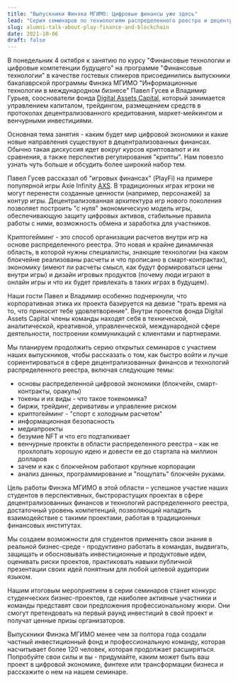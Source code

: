 ```yaml
---
title: "Выпускники Финэка МГИМО: Цифровые финансы уже здесь"
lead: "Cерия семинаров по технологиям распределенного реестра и децентрализованным финансам"
slug: alumni-talk-about-play-finance-and-blockchain
date: 2021-10-06
draft: false
---
```

 
В понедельник 4 октября к занятию по курсу "Финансовые технологии и цифровые компетенции будущего" на программе "Финансовые технологии" в качестве гостевых спикеров присоединились выпускники бакалаврской программы Финэка МГИМО "Информационные технологии в международном бизнесе" Павел Гусев и Владимир Гурьев, сооснователи фонда [Digital Assets Capital](https://t.me/da_capital), который занимается управлением капиталом, трейдингом, размещением средств в протоколах децентрализованного кредитования, маркет-мейкингом и венчурными инвестициями.
 
Основная тема занятия - каким будет мир цифровой экономики и какие новые направления существуют в децентрализованных финансах. Обычно такая дискуссия идет вокруг курсов криптовалют и их сравнения, а также перспектив регулирования "крипты". Нам повезло узнать чуть больше и обсудить более широкий набор тем.
 
Павел Гусев рассказал об "игровых финансах" (PlayFi) на примере популярной игры Axie Infinity [AXS](https://whitepaper.axieinfinity.com/). В традиционных играх игроки не могут перенести созданные ценности (например, персонажей) за контур игры. Децентрализованная архитектура игр нового поколения позволяет построить "с нуля" экономическую модель игры, обеспечивающую защиту цифровых активов, стабильные правила работы с ними, возможность обмена и заработка для участников.

Криптогейминг - это способ организации расчетов внутри игр на основе распределенного реестра. Это новая и крайне динамичная область, в которой нужны специалисты, знающие технологии (на каком блокчейне реализованы расчеты и что прописано в смарт-контрактах), экономику (имеют ли расчеты смысл, как будут формироваться цены внутри игры) и дизайн игровых продуктов (почему люди играют в онлайн игры и что их будет привлекать в таких играх в будущем).
 
Наши гости Павел и Владимир особенно подчеркнули, что корпоративная этика их проекта базируется на девизе "трать время на то, что приносит тебе удовлетворение". Внутри проектов фонда Digital Assets Capital члены команды находят себя в технической, аналитической, креативной, управленческой, международной сфере деятельности, построении коммуникаций с клиентами и партнерами.
 
Мы планируем продолжить серию открытых семинаров с участием наших выпускников, чтобы рассказать о том, как быстро войти и лучше сориентироваться в сфере децентрализованных финансов и технологий распределенного реестра, включая следующие темы:
 
- основы распределенной цифровой экономики (блокчейн, смарт-контракты, оракулы)
- токены и их виды - что такое токеномика?
- биржи, трейдинг, деривативы и управление риском
- криптогейминг - "спорт с холодным расчетом"
- информационная безопасность
- медиапроекты
- безумие NFT и что его подталкивает
- венчурные проекты в области распределенного реестра – как не прохлопать хорошую идею и довести ее до стартапа на миллион долларов
- зачем и как с блокчейном работают крупные корпорации
- анализ данных, программирование и "пощупать" блокчейн руками.
 
Цель работы Финэка МГИМО в этой области – успешное участие наших студентов в перспективных, быстрорастущих проектах в сфере децентрализованных финансов и технологий распределенного реестра, достаточный уровень компетенций, позволяющий наладить взаимодействие с такими проектами, работая в традиционных финансовых институтах.
 
Мы создаем возможности для студентов применять свои знания в реальной бизнес-среде - продуктивно работать в командах, выдвигать, защищать и обосновывать инвестиционные и продуктовые идеи, оценивать риски проектов, практиковать навыки публичной презентации своих идей понятным для любой целевой аудитории языком.
 
Нашим итоговым мероприятием в серии семинаров станет конкурс студенческих бизнес-проектов, где наиболее активные участники и команды представят свои предложения профессиональному жюри. Они смогут претендовать на первый раунд инвестиций в свой проект и получат ценные призы организаторов.
 
Выпускники Финэка МГИМО менее чем за полтора года создали частный инвестиционный фонд и профессиональную команду, которая насчитывает более 120 человек, которая продолжает расширяться. Попробуйте свои силы и вы - придумайте, каким может быть ваш проект в цифровой экономике, финтехе или трансформации бизнеса и расскажите о нем на нашем семинаре.
